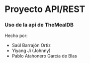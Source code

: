 # Proyecto API/REST

### Uso de la api de TheMealDB

Hecho por:

- Saúl Barrajón Ortiz
- Yiyang Ji (Johnny)
- Pablo Atahonero García de Blas
